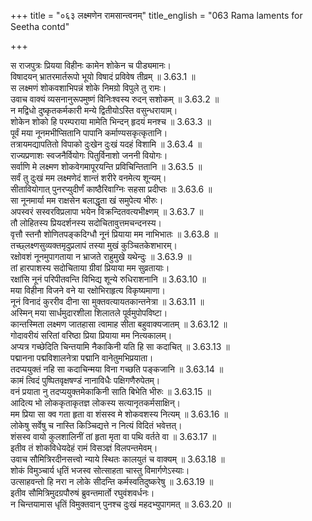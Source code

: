 +++
title = "०६३ लक्ष्मणेन रामसान्त्वनम्"
title_english = "063 Rama laments for Seetha contd"

+++

स राजपुत्रः प्रियया विहीनः कामेन शोकेन च पीड्यमानः।  
विषादयन् भ्रातरमार्तरूपो भूयो विषादं प्रविवेष तीव्रम् ॥ 3.63.1 ॥   
स लक्ष्मणं शोकवशाभिपन्नं शोके निमग्रो विपुले तु रामः।  
उवाच वाक्यं व्यसनानुरूपमुष्णं विनिःश्वस्य रुदन् सशोकम् ॥ 3.63.2 ॥   
न मद्विधो दुष्कृतकर्मकारी मन्ये द्वितीयोऽस्ति वसुन्धरायाम्।  
शोकेन शोको हि परम्पराया मामेति भिन्दन् हृदयं मनश्च ॥ 3.63.3 ॥   
पूर्वं मया नूनमभीप्सितानि पापानि कर्माण्यसकृत्कृतानि।  
तत्रायमद्यापतितो विपाको दुःखेन दुःखं यदहं विशामि ॥ 3.63.4 ॥   
राज्यप्रणाशः स्वजनैर्वियोगः पितुर्विनाशो जननी वियोगः।  
सर्वाणि मे लक्ष्मण शोकवेगमापूरयन्ति प्रविचिन्तितानि ॥ 3.63.5 ॥   
सर्वं तु दुःखं मम लक्ष्मणेदं शान्तं शरीरे वनमेत्य शून्यम्।  
सीतावियोगात् पुनरप्युदीर्णं काष्ठैरिवाग्निः सहसा प्रदीप्तः ॥ 3.63.6 ॥   
सा नूनमार्या मम राक्षसेन बलाद्धृता खं समुपेत्य भीरुः।  
अपस्वरं सस्वरविप्रलापा भयेन विक्रन्दितवत्यभीक्ष्णम् ॥ 3.63.7 ॥   
तौ लोहितस्य प्रियदर्शनस्य सदोचितावुत्तमचन्दनस्य।  
वृत्तौ स्तनौ शोणितपङ्कदिग्धौ नूनं प्रियाया मम नाभिभातः ॥ 3.63.8 ॥   
तच्छ्लक्ष्णसुव्यक्तमृदुप्रलापं तस्या मुखं कुञ्चितकेशभारम्।  
रक्षोवशं नूनमुपागताया न भ्राजते राहुमुखे यथेन्दुः ॥ 3.63.9 ॥   
तां हारपाशस्य सदोचिताया ग्रीवां प्रियाया मम सुव्रतायाः।  
रक्षांसि नूनं परिपीतवन्ति विभिद्य शून्ये रुधिराशनानि ॥ 3.63.10 ॥   
मया विहीना विजने वने या रक्षोभिराहृत्य विकृष्यमाणा।  
नूनं विनादं कुररीव दीना सा मुक्तवत्यायतकान्तनेत्रा ॥ 3.63.11 ॥   
अस्मिन् मया सार्धमुदारशीला शिलातले पूर्वमुपोपविष्टा।  
कान्तस्मिता लक्ष्मण जातहासा त्वामाह सीता बहुवाक्यजातम् ॥ 3.63.12 ॥   
गोदावरीयं सरितां वरिष्ठा प्रिया प्रियाया मम नित्यकालम्।  
अप्यत्र गच्छेदिति चिन्तयामि नैकाकिनी यति हि सा कदाचित् ॥ 3.63.13 ॥   
पद्मानना पद्मविशालनेत्रा पद्मानि वानेतुमभिप्रयाता।  
तदप्ययुक्तं नहि सा कदाचिन्मया विना गच्छति पङ्कजानि ॥ 3.63.14 ॥   
कामं त्विदं पुष्पितवृक्षषण्डं नानाविधैः पक्षिगणैरुपेतम्।  
वनं प्रयाता नु तदप्ययुक्तमेकाकिनी साति बिभेति भीरुः ॥ 3.63.15 ॥   
आदित्य भो लोककृताकृतज्ञ लोकस्य सत्यानृतकर्मसाक्षिन्।  
मम प्रिया सा क्व गता हृता वा शंसस्व मे शोकवशस्य नित्यम् ॥ 3.63.16 ॥   
लोकेषु सर्वेषु च नास्ति किञ्चिद्यत्ते न नित्यं विदितं भवेत्तत्।  
शंसस्व वायो कुलशालिनीं तां हृता मृता वा पथि वर्तते वा ॥ 3.63.17 ॥   
इतीव तं शोकविधेयदेहं रामं विसञ्ज्ञं विलपन्तमेवम्।  
उवाच सौमित्रिरदीनसत्त्वो न्याये स्थितः कालयुतं च वाक्यम् ॥ 3.63.18 ॥   
शोकं विमुञ्चार्य धृतिं भजस्व सोत्साहता चास्तु विमार्गणेऽस्याः।  
उत्साहवन्तो हि नरा न लोके सीदन्ति कर्मस्वतिदुष्करेषु ॥ 3.63.19 ॥   
इतीव सौमित्रिमुदग्रपौरुषं ब्रुवन्तमार्तो रघुवंशवर्धनः।  
न चिन्तयामास धृतिं विमुक्तवान् पुनश्च दुःखं महदभ्युपागमत् ॥ 3.63.20 ॥   
